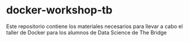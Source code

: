 # docker-workshop-tb
Este repositorio contiene los materiales necesarios para llevar a cabo el taller de Docker para los alumnos de Data Science de The Bridge
